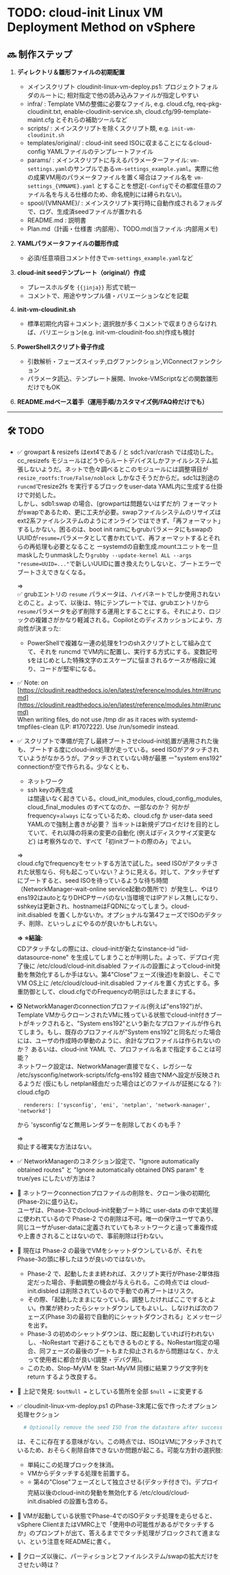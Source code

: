 # TODO: cloud-init Linux VM Deployment Method on vSphere

## 🔜 制作ステップ

1. **ディレクトリ＆雛形ファイルの初期配置**
   - メインスクリプト cloudinit-linux-vm-deploy.ps1:
     プロジェクトフォルダのルートに; 相対指定で他の読み込みファイルが指定しやすい
   - infra/ :
     Template VMの整備に必要なファイル, e.g. cloud.cfg, req-pkg-cloudinit.txt, enable-cloudinit-service.sh, cloud.cfg/99-template-maint.cfg とそれらの補助ツールなど
   - scripts/ :
     メインスクリプトを除くスクリプト類, e.g. `init-vm-cloudinit.sh`
   - templates/original/ :
     cloud-init seed ISOに収まることになるcloud-config YAMLファイルのテンプレートファイル
   - params/ :
     メインスクリプトに与えるパラメーターファイル: `vm-settings.yaml`のサンプルである`vm-settings_example.yaml`。実際に他の成果VM用のパラメータファイルを置く場合はファイル名を `vm-settings_{VMNAME}.yaml` とすることを想定(`-Config`でその都度任意のファイル名を与える仕様のため、命名規則には縛られない)。
   - spool/{VMNAME}/ :
     メインスクリプト実行時に自動作成されるフォルダで、ログ、生成済seedファイルが置かれる
   - README.md : 説明書
   - Plan.md（計画・仕様書 :内部用）、TODO.md(当ファイル :内部用メモ)

2. **YAMLパラメータファイルの雛形作成**
   - 必須/任意項目コメント付きで`vm-settings_example.yaml`など

3. **cloud-init seedテンプレート（original/）作成**
   - プレースホルダを `{{jinja}}` 形式で統一
   - コメントで、用途やサンプル値・バリエーションなどを記載

4. **init-vm-cloudinit.sh**
   - 標準初期化内容＋コメント; 選択肢が多くコメントで収まりきらなければ、バリエーション(e.g. init-vm-cloudinit-foo.sh)作成も検討

5. **PowerShellスクリプト骨子作成**
   - 引数解析・フェーズスイッチ,ログファンクション,VIConnectファンクション
   - パラメータ読込、テンプレート展開、Invoke-VMScriptなどの関数雛形だけでもOK

6. **README.mdベース着手（運用手順/カスタマイズ例/FAQ枠だけでも）**

---

## 🛠️ TODO

- ✅ growpart & resizefs はext4である / と sdc1:/var/crash では成功した。cc_resizefs モジュールはどうやらルートデバイスしかファイルシステム拡張しないようだ。ネットで色々調べるとこのモジュールには調整項目が `resize_rootfs:True/False/noblock` しかなさそうだからだ。sdc1は別途の`runcmd`でresize2fs を実行するブロックをuser-data YAML内に生成する仕掛けで対処した。  
しかし、sdb1:swap の場合、(growpartは問題ないはずだが) フォーマットがswapであるため、更に工夫が必要。swapファイルシステムのリサイズはext2系ファイルシステムのようにオンラインではできず、「再フォーマット」するしかない。困るのは、boot init ramにもgrubパラメータにもswapのUUIDが`resume=`パラメータとして書かれていて、再フォーマットするとそれらの再処理も必要となること ーsystemdの自動生成.mountユニットを一旦maskしたりunmaskしたり`grubby --update-kernel ALL --args "resume=UUID=..."`で新しいUUIDに置き換えたりしないと、ブートエラーでブートさえできなくなる。

  ⇒  
  ✅ grubエントリの `resume` パラメータは、ハイバネートでしか使用されないとのこと。よって、以後は、特にテンプレートでは、grubエントリから`resume`パラメータを必ず削除する運用とすることにする。それにより、ロジックの複雑さがかなり軽減される。Copilotとのディスカッションにより、方向性が決まった:
  - PowerShellで複雑な一連の処理を1つのshスクリプトとして組み立てて、それを runcmd でVM内に配置し、実行する方式にする。変数記号`$`をはじめとした特殊文字のエスケープに悩まされるケースが格段に減り、コードが堅牢になる。

- ✅ Note: on [https://cloudinit.readthedocs.io/en/latest/reference/modules.html#runcmd](https://cloudinit.readthedocs.io/en/latest/reference/modules.html#runcmd)  
  When writing files, do not use /tmp dir as it races with systemd-tmpfiles-clean (LP: #1707222). Use /run/somedir instead.

- ✅ スクリプトで準備が完了し最終ブートさせcloud-init処置が適用された後も、ブートする度にcloud-init処理が走っている。seed ISOがアタッチされていようがなかろうが。アタッチされていない時が最悪 ー"system ens192" connectionが空で作られる。少なくとも、
  - ネットワーク
  - ssh keyの再生成  
  は間違いなく起きている。cloud_init_modules, cloud_config_modules, cloud_final_modules のすべてなのか、一部なのか？ 何かが frequency=`always` になっているため、cloud.cfg か user-data seed YAMLので強制上書きが必要？ 当キットは新規デプロイだけを目的としていて、それ以降の将来の変更の自動化 (例えばディスクサイズ変更など) は考察外なので、すべて「初initブートの際のみ」でよい。

  ⇒  
  cloud.cfgでfrequencyをセットする方法で試した。seed ISOがアタッチされた状態なら、何も起こっていない？ように見える。対して、アタッチぜずにブートすると、seed ISOを待っているような待ち時間（NetworkManager-wait-online service起動の箇所で）が発生し、やはりens192はautoとなりDHCPサーバのない当環境ではIPアドレス無しになり、sshkeyは更新され、hostnameはFQDNになってしまう。cloud-init.disabled を置くしかないか。オプショナルな第4フェーズでISOのデタッチ、削除、といっしょにやるのが良いかもしれない。  

  **⇒ ⭐結論:**  
  CDアタッチなしの際には、cloud-initが新たなinstance-id "iid-datasource-none" を生成してしまうことが判明した。よって、デプロイ完了後に /etc/cloud/cloud-init.disabled ファイルの設置によってcloud-init発動を無効化するしか手はない。第4"Close"フェーズ(後述)を新設し、そこでVM OS上に /etc/cloud/cloud-init.disabled ファイルを置く方式とする。多重防御として、cloud.cfgでのFrequencyの明示はしたままにする。

- ❎ NetworkManagerのconnectionプロファイル(例えば"ens192")が、Template VMからクローンされたVMに残っている状態でcloud-init付きブートがキックされると、"System ens192"という新たなプロファイルが作られてしまう。もし、既存のプロファイルが"System ens192"と同名だった場合には、ユーザの作成時の挙動のように、余計なプロファイルは作られないのか？ あるいは、cloud-init YAML で、プロファイル名まで指定することは可能？  
  ネットワーク設定は、NetworkManager直接でなく、レガシーな /etc/sysconfig/network-scripts/ifcfg-ens192 経由でNMへ設定が反映されるようだ (仮にもし netplan経由だった場合はどのファイルが証拠になる？): cloud.cfgの  
  ```  network:
    renderers: ['sysconfig', 'eni', 'netplan', 'network-manager', 'networkd']
  ```
  から 'sysconfig'など無用レンダラーを削除しておくのも手？

  ⇒  
  抑止する確実な方法はない。

- ✅ NetworkManagerのコネクション設定で、"Ignore automatically obtained routes" と "Ignore automatically obtained DNS param" を true/yes にしたいが方法は？

- 📌 ネットワークconnectionプロファイルの削除を、クローン後の初期化(Phase-2)に盛り込む。  
  ユーザは、Phase-3でのcloud-init発動ブート時に user-data の中で実処理に使われているので Phase-2 での削除は不可。唯一の保守ユーザであり、同じユーザがuser-dataに定義されていてもネットワークと違って重複作成や上書きされることはないので、事前削除は行わない。

- 📌 現在は Phase-2 の最後でVMをシャットダウンしているが、それを Phase-3の頭に移したほうが良いのではないか。  
  - Phase-2 で、起動したまま終われば、スクリプト実行がPhase-2単体指定だった場合、手動調整の機会が与えられる。この時点では cloud-init.disbled は削除されているので手動での再ブートはリスク。
  - その際、「起動したままになっている。調整したければここでするとよい。作業が終わったらシャットダウンしてもよいし、しなければ次のフェーズ(Phase 3)の最初で自動的にシャットダウンされる」とメッセージを出す。
  - Phase-3 の初めのシャットダウンは、既に起動していれば行われないし、-NoRestart で避けることもできるものとする。NoRestart指定の場合、同フェーズの最後のブートもまた抑止されるから問題はなく、かえって使用者に都合が良い(調整・デバグ用)。
  - このため、Stop-MyVM を Start-MyVM 同様に結果フラグ文字列を return するよう改良する。

- 📌 上記で発見: `$outNull =` としている箇所を全部 `$null =` に変更する  

- ✅ cloudinit-linux-vm-deploy.ps1 のPhase-3末尾に仮で作ったオプション処理セクション  
  ```powershell
    # Optionally remove the seed ISO from the datastore after successful attach IF AND ONLY IF requested in parameters.
  ```
  は、そこに存在する意味がない。この時点では、ISOはVMにアタッチされているため、おそらく削除自体できないか問題が起こる。可能な方針の選択肢:  
  - 単純にこの処理ブロックを抹消。
  - VMからデタッチする処理を前置する。
  - ⭐ 第4の"Close"フェーズとして独立させる(デタッチ付きで)。デプロイ完結以後のcloud-initの発動を無効化する /etc/cloud/cloud-init.disabled の設置も含める。

- 📌 VMが起動している状態でPhase-4でのISOデタッチ処理を走らせると、vSphere ClientまたはVMRC上で「使用中の可能性があるがでタッチするか」のプロンプトが出て、答えるまででタッチ処理がブロックされて進まない、という注意をREADMEに書く。

- 📌 クローズ以後に、パーティションとファイルシステム/swapの拡大だけをさせたい時は？
